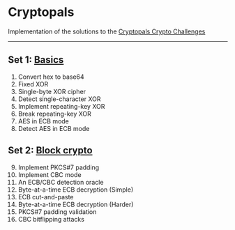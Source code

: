 Cryptopals
===

Implementation of the solutions to the [Cryptopals Crypto Challenges](https://cryptopals.com)

---
## Set 1: [Basics](https://cryptopals.com/sets/1)
1. Convert hex to base64
2. Fixed XOR
3. Single-byte XOR cipher
4. Detect single-character XOR
5. Implement repeating-key XOR
6. Break repeating-key XOR
7. AES in ECB mode
8. Detect AES in ECB mode

## Set 2: [Block crypto](https://cryptopals.com/sets/2)


9. Implement PKCS#7 padding
10. Implement CBC mode
11. An ECB/CBC detection oracle
12. Byte-at-a-time ECB decryption (Simple)
13. ECB cut-and-paste
14. Byte-at-a-time ECB decryption (Harder)
15. PKCS#7 padding validation
26. CBC bitflipping attacks




